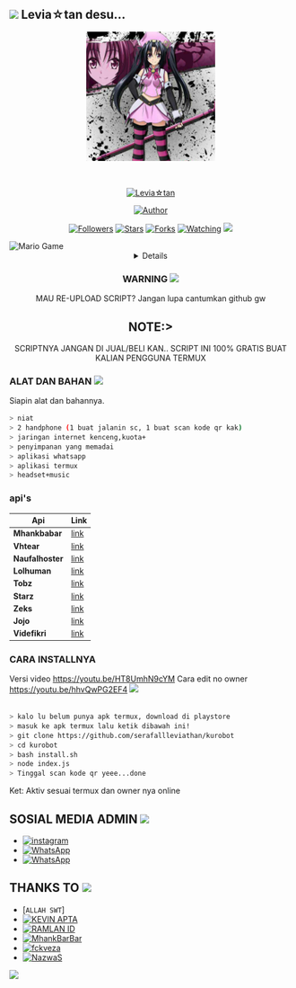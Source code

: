 ## <img src="https://github.com/TheDudeThatCode/TheDudeThatCode/blob/master/Assets/Hi.gif" width="29px"> Levia☆tan desu...
<p align="center">
<img src="https://github.com/serafallleviathan/kurobot/blob/main/assets/halo.jpg" width="230" height="230"/>
</p>
<br>



<p align="center">
<a href="#"><img title="Levia☆tan" src="https://img.shields.io/badge/Levia☆tan-green?colorA=%23ff0000&colorB=%23017e40&style=for-the-badge"></a>
</p>
<p align="center">
<a href="https://github.com/Ramlan666"><img title="Author" src="https://img.shields.io/badge/AUTHOR-Levia☆tan-orange.svg?style=for-the-badge&logo=github"></a>
</p>
<p align="center">
<a href="https://github.com/serafallleviathan/kurobot/followers"><img title="Followers" src="https://img.shields.io/github/followers/serafallleviathan?color=blue&style=flat-square"></a>
<a href="https://github.com/serafallleviathan/kurobot/stargazers/"><img title="Stars" src="https://img.shields.io/github/stars/serafallleviathan/kurobotcolor=red&style=flat-square"></a>
<a href="https://github.com/serafallleviathan/kurobot/network/members"><img title="Forks" src="https://img.shields.io/github/forks/serafallleviathan/kurobot?color=red&style=flat-square"></a>
<a href="https://github.com/serafallleviathan/kurobot/watchers"><img title="Watching" src="https://img.shields.io/github/watchers/serafallleviathan/kurobot?label=Watchers&color=blue&style=flat-square"></a>
<a href="https://hits.seeyoufarm.com"><img src="https://hits.seeyoufarm.com/api/count/incr/badge.svg?url=https%3A%2F%2Fgithub.com%2Fserafallleviathan%2Fkurobot&count_bg=%2379C83D&title_bg=%23555555&icon=probot.svg&icon_color=%2300FF6D&title=hits&edge_flat=false"/></a>
</p>
<img src="https://github.com/TheDudeThatCode/TheDudeThatCode/blob/master/Assets/Developer.gif" alt="Mario Game" width="600" />
<div align="center">
<details>
 
</details>

### WARNING <img src="https://github.com/serafallleviathan/kurobotwhatsapp/blob/main/assets/tenor.gif" width="29px">
MAU RE-UPLOAD SCRIPT? Jangan lupa cantumkan github gw

## NOTE:> 
SCRIPTNYA JANGAN DI JUAL/BELI KAN.. SCRIPT INI 100% GRATIS BUAT KALIAN PENGGUNA TERMUX
</div>

### ALAT DAN BAHAN <img src="https://github.com/TheDudeThatCode/TheDudeThatCode/blob/master/Assets/Mario_Hello_Big.gif" width="29px">
Siapin alat dan bahannya.
```bash
> niat
> 2 handphone (1 buat jalanin sc, 1 buat scan kode qr kak)
> jaringan internet kenceng,kuota+
> penyimpanan yang memadai
> aplikasi whatsapp
> aplikasi termux
> headset+music
```
### api's
| Api | Link |
|--------|--------|
| **Mhankbabar** | [link](https://http://mhankbarbar.moe) |
| **Vhtear** | [link](https://vhtear.com) |
| **Naufalhoster** | [link](https://naufalhoster.xyz) |
| **Lolhuman** | [link](https://api.lolhuman.xyz) |
| **Tobz** | [link](https://tobz-api.herokuapp.com) |
| **Starz** | [link](https://starz.herokuapp.com) |
| **Zeks** | [link](https://api.zeks.xyz) |
| **Jojo** | [link](https://docs-jojo.herokuapp.com) |
| **Videfikri** | [link](https://videfikri.com) |
<p align="center">

### CARA INSTALLNYA  
Versi video
https://youtu.be/HT8UmhN9cYM
Cara edit no owner
https://youtu.be/hhvQwPG2EF4
<img src="https://github.com/TheDudeThatCode/TheDudeThatCode/blob/master/Assets/hmm.gif" width="29px">
```bash

> kalo lu belum punya apk termux, download di playstore
> masuk ke apk termux lalu ketik dibawah ini!
> git clone https://github.com/serafallleviathan/kurobot
> cd kurobot
> bash install.sh
> node index.js
> Tinggal scan kode qr yeee...done
```


Ket: Aktiv sesuai termux dan owner nya online


## SOSIAL MEDIA ADMIN <img src="https://github.com/TheDudeThatCode/TheDudeThatCode/blob/master/Assets/powerup.gif" width="29px">

* <a href="https://instagram.com/sera.levia_tan"><img alt="instagram" src="https://img.shields.io/badge/Instagram-E4405F?style=for-the-badge&logo=instagram&logoColor=white"/></a>
* <a href="https://wa.me/+6281918532071"><img alt="WhatsApp" src="https://img.shields.io/badge/WhatsApp-25D366?style=for-the-badge&logo=whatsapp&logoColor=white"/></a>
* <a href="https://chat.whatsapp.com/IMKxDcSDQY5HZZDwuqmnwG"><img alt="WhatsApp" src="https://img.shields.io/badge/WhatsApp%20Group-25D366?style=for-the-badge&logo=whatsapp&logoColor=white"/></a>
## THANKS TO <img src="https://github.com/TheDudeThatCode/TheDudeThatCode/blob/master/Assets/Handshake.gif" width="60px">

* [`ALLAH SWT`]
* <a href="https://github.com/kevzka"><img alt="KEVIN APTA" src="https://img.shields.io/badge/KEVIN APTA-100000?style=for-the-badge&logo=github&logoColor=white"/></a>
* <a href="https://github.com/Ramlan666"><img alt="RAMLAN ID" src="https://img.shields.io/badge/RAMLAN ID-100000?style=for-the-badge&logo=github&logoColor=white"/></a>
* <a href="https://github.com/MhankBarBar"><img alt="MhankBarBar" src="https://img.shields.io/badge/MhankBarBar-100000?style=for-the-badge&logo=github&logoColor=white"/></a>
* <a href="https://github.com/fckveza"><img alt="fckveza" src="https://img.shields.io/badge/Veza-100000?style=for-the-badge&logo=github&logoColor=white"/></a>
* <a href="https://github.com/NazwaS"><img alt="NazwaS" src="https://img.shields.io/badge/NazwaS-100000?style=for-the-badge&logo=github&logoColor=white"/></a>
<img src="https://github.com/serafallleviathan/kurobotwhatsapp/blob/main/assets/tumblr_my8poiw5ak1qztgoio1_500.gif" width="600" />

